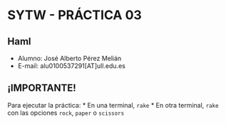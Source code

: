 SYTW - PRÁCTICA 03
==================
## Haml ##


* Alumno: José Alberto Pérez Melián
* E-mail: alu0100537291[AT]ull.edu.es

¡IMPORTANTE!
------------

Para ejecutar la práctica:
	* En una terminal, `rake`
	* En otra terminal, `rake ` con las opciones `rock`, `paper` o `scissors`